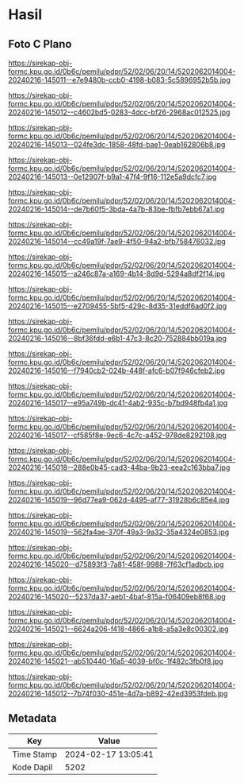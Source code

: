 # Hasil

## Foto C Plano

https://sirekap-obj-formc.kpu.go.id/0b6c/pemilu/pdpr/52/02/06/20/14/5202062014004-20240216-145011--e7e9480b-ccb0-4198-b083-5c5896952b5b.jpg

https://sirekap-obj-formc.kpu.go.id/0b6c/pemilu/pdpr/52/02/06/20/14/5202062014004-20240216-145012--c4602bd5-0283-4dcc-bf26-2968ac012525.jpg

https://sirekap-obj-formc.kpu.go.id/0b6c/pemilu/pdpr/52/02/06/20/14/5202062014004-20240216-145013--024fe3dc-1858-48fd-bae1-0eab162806b8.jpg

https://sirekap-obj-formc.kpu.go.id/0b6c/pemilu/pdpr/52/02/06/20/14/5202062014004-20240216-145013--0e12907f-b9a1-47f4-9f16-112e5a9dcfc7.jpg

https://sirekap-obj-formc.kpu.go.id/0b6c/pemilu/pdpr/52/02/06/20/14/5202062014004-20240216-145014--de7b60f5-3bda-4a7b-83be-fbfb7ebb67a1.jpg

https://sirekap-obj-formc.kpu.go.id/0b6c/pemilu/pdpr/52/02/06/20/14/5202062014004-20240216-145014--cc49a19f-7ae9-4f50-94a2-bfb758476032.jpg

https://sirekap-obj-formc.kpu.go.id/0b6c/pemilu/pdpr/52/02/06/20/14/5202062014004-20240216-145015--a246c87a-a169-4b14-8d9d-5294a8df2f14.jpg

https://sirekap-obj-formc.kpu.go.id/0b6c/pemilu/pdpr/52/02/06/20/14/5202062014004-20240216-145015--e2709455-5bf5-429c-8d35-31eddf6ad0f2.jpg

https://sirekap-obj-formc.kpu.go.id/0b6c/pemilu/pdpr/52/02/06/20/14/5202062014004-20240216-145016--8bf36fdd-e6b1-47c3-8c20-752884bb019a.jpg

https://sirekap-obj-formc.kpu.go.id/0b6c/pemilu/pdpr/52/02/06/20/14/5202062014004-20240216-145016--f7940cb2-024b-448f-afc6-b07f946cfeb2.jpg

https://sirekap-obj-formc.kpu.go.id/0b6c/pemilu/pdpr/52/02/06/20/14/5202062014004-20240216-145017--e95a749b-dc41-4ab2-935c-b7bd948fb4a1.jpg

https://sirekap-obj-formc.kpu.go.id/0b6c/pemilu/pdpr/52/02/06/20/14/5202062014004-20240216-145017--cf585f8e-9ec6-4c7c-a452-978de8292108.jpg

https://sirekap-obj-formc.kpu.go.id/0b6c/pemilu/pdpr/52/02/06/20/14/5202062014004-20240216-145018--288e0b45-cad3-44ba-9b23-eea2c163bba7.jpg

https://sirekap-obj-formc.kpu.go.id/0b6c/pemilu/pdpr/52/02/06/20/14/5202062014004-20240216-145019--96d77ea9-062d-4495-af77-31928b6c85e4.jpg

https://sirekap-obj-formc.kpu.go.id/0b6c/pemilu/pdpr/52/02/06/20/14/5202062014004-20240216-145019--562fa4ae-370f-49a3-9a32-35a4324e0853.jpg

https://sirekap-obj-formc.kpu.go.id/0b6c/pemilu/pdpr/52/02/06/20/14/5202062014004-20240216-145020--d75893f3-7a81-458f-9988-7f63cf1adbcb.jpg

https://sirekap-obj-formc.kpu.go.id/0b6c/pemilu/pdpr/52/02/06/20/14/5202062014004-20240216-145020--5237da37-aeb1-4baf-815a-f06409eb8f68.jpg

https://sirekap-obj-formc.kpu.go.id/0b6c/pemilu/pdpr/52/02/06/20/14/5202062014004-20240216-145021--6624a206-f418-4866-a1b8-a5a3e8c00302.jpg

https://sirekap-obj-formc.kpu.go.id/0b6c/pemilu/pdpr/52/02/06/20/14/5202062014004-20240216-145021--ab510440-16a5-4039-bf0c-1f482c3fb0f8.jpg

https://sirekap-obj-formc.kpu.go.id/0b6c/pemilu/pdpr/52/02/06/20/14/5202062014004-20240216-145012--7b74f030-451e-4d7a-b892-42ed3953fdeb.jpg


## Metadata

| Key        | Value               |
| ---------- | ------------------- |
| Time Stamp | 2024-02-17 13:05:41 |
| Kode Dapil | 5202                |



